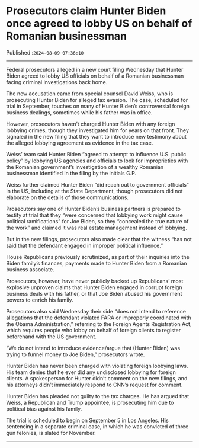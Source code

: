 # Prosecutors claim Hunter Biden once agreed to lobby US on behalf of Romanian businessman

Published :`2024-08-09 07:36:10`

---

Federal prosecutors alleged in a new court filing Wednesday that Hunter Biden agreed to lobby US officials on behalf of a Romanian businessman facing criminal investigations back home.

The new accusation came from special counsel David Weiss, who is prosecuting Hunter Biden for alleged tax evasion. The case, scheduled for trial in September, touches on many of Hunter Biden’s controversial foreign business dealings, sometimes while his father was in office.

However, prosecutors haven’t charged Hunter Biden with any foreign lobbying crimes, though they investigated him for years on that front. They signaled in the new filing that they want to introduce new testimony about the alleged lobbying agreement as evidence in the tax case.

Weiss’ team said Hunter Biden “agreed to attempt to influence U.S. public policy” by lobbying US agencies and officials to look for improprieties with the Romanian government’s investigation of a wealthy Romanian businessman identified in the filing by the initials G.P.

Weiss further claimed Hunter Biden “did reach out to government officials” in the US, including at the State Department, though prosecutors did not elaborate on the details of those communications.

Prosecutors say one of Hunter Biden’s business partners is prepared to testify at trial that they “were concerned that lobbying work might cause political ramifications” for Joe Biden, so they “concealed the true nature of the work” and claimed it was real estate management instead of lobbying.

But in the new filings, prosecutors also made clear that the witness “has not said that the defendant engaged in improper political influence.”

House Republicans previously scrutinized, as part of their inquiries into the Biden family’s finances, payments made to Hunter Biden from a Romanian business associate.

Prosecutors, however, have never publicly backed up Republicans’ most explosive unproven claims that Hunter Biden engaged in corrupt foreign business deals with his father, or that Joe Biden abused his government powers to enrich his family.

Prosecutors also said Wednesday their side “does not intend to reference allegations that the defendant violated FARA or improperly coordinated with the Obama Administration,” referring to the Foreign Agents Registration Act, which requires people who lobby on behalf of foreign clients to register beforehand with the US government.

“We do not intend to introduce evidence/argue that (Hunter Biden) was trying to funnel money to Joe Biden,” prosecutors wrote.

Hunter Biden has never been charged with violating foreign lobbying laws. His team denies that he ever did any undisclosed lobbying for foreign clients. A spokesperson for Hunter didn’t comment on the new filings, and his attorneys didn’t immediately respond to CNN’s request for comment.

Hunter Biden has pleaded not guilty to the tax charges. He has argued that Weiss, a Republican and Trump appointee, is prosecuting him due to political bias against his family.

The trial is scheduled to begin on September 5 in Los Angeles. His sentencing in a separate criminal case, in which he was convicted of three gun felonies, is slated for November.

---

